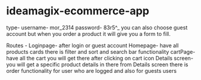# ideamagix-ecommerce-app
type-
username- mor_2314
password- 83r5^_
you can also choose guest account but when you order a product it will give you a form to fill. 

Routes -
Loginpage- after login or guest account 
Homepage- have all products cards there is filter and sort and search bar functionality
cartPage- have all the cart you will get there after clicking on cart icon
Details screen- you will get a specific product details in there
from Details screen there is order functionality for user who are logged and also for guests users
